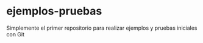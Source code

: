 # ejemplos-pruebas
Simplemente el primer repositorio para realizar ejemplos y pruebas iniciales con Git

